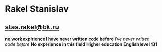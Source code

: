 # Rakel Stanislav
## stas.rakel@bk.ru
**no work expirience**
**I have never written code before**
*I've never written code before*
**No experience in this field**
**Higher education**
**English level :B1**